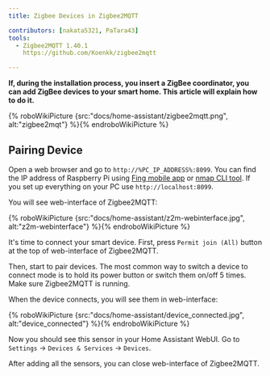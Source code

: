 ```yaml
---
title: Zigbee Devices in Zigbee2MQTT

contributors: [nakata5321, PaTara43]
tools:
  - Zigbee2MQTT 1.40.1
    https://github.com/Koenkk/zigbee2mqtt

---
```


**If, during the installation process, you insert a ZigBee coordinator, you can add ZigBee devices to your smart home. This article will explain how to do it.**

{% roboWikiPicture {src:"docs/home-assistant/zigbee2mqtt.png", alt:"zigbee2mqt"} %}{% endroboWikiPicture %}

## Pairing Device

Open a web browser and go to `http://%PC_IP_ADDRESS%:8099`. You can find the IP address of Raspberry Pi
using [Fing mobile app](https://www.fing.com/products) or [nmap CLI tool](https://vitux.com/find-devices-connected-to-your-network-with-nmap/). If you set up everything on your PC use `http://localhost:8099`.

You will see web-interface of Zigbee2MQTT:


{% roboWikiPicture {src:"docs/home-assistant/z2m-webinterface.jpg", alt:"z2m-webinterface"} %}{% endroboWikiPicture %}


It's time to connect your smart device.
First, press `Permit join (All)` button at the top of web-interface of Zigbee2MQTT.

Then, start to pair devices. The most common way to switch a device to connect mode is to hold its power button or switch them on/off 5 times. Make sure Zigbee2MQTT is running.

When the device connects, you will see them in web-interface:

{% roboWikiPicture {src:"docs/home-assistant/device_connected.jpg", alt:"device_connected"} %}{% endroboWikiPicture %}

Now you should see this sensor in your Home Assistant WebUI. Go to `Settings` -> `Devices & Services` -> `Devices`. 

After adding all the sensors, you can close web-interface of Zigbee2MQTT.

